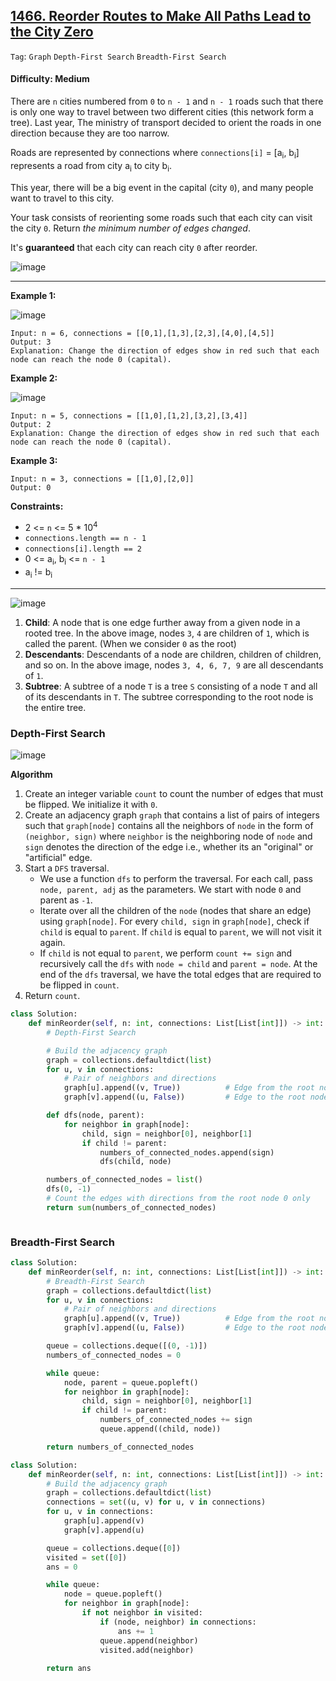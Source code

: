 ## [1466. Reorder Routes to Make All Paths Lead to the City Zero](https://leetcode.com/problems/reorder-routes-to-make-all-paths-lead-to-the-city-zero/)

```Tag```: ```Graph``` ```Depth-First Search``` ```Breadth-First Search```

#### Difficulty: Medium

There are ```n``` cities numbered from ```0``` to ```n - 1``` and ```n - 1``` roads such that there is only one way to travel between two different cities (this network form a tree). Last year, The ministry of transport decided to orient the roads in one direction because they are too narrow.

Roads are represented by connections where ```connections[i]``` = [a<sub>i</sub>, b<sub>i</sub>] represents a road from city a<sub>i</sub> to city b<sub>i</sub>.

This year, there will be a big event in the capital (city ```0```), and many people want to travel to this city.

Your task consists of reorienting some roads such that each city can visit the city ```0```. Return _the minimum number of edges changed_.

It's __guaranteed__ that each city can reach city ```0``` after reorder.

![image](https://user-images.githubusercontent.com/35042430/227409436-7c8356c4-b600-4841-abe6-bb874ad73113.png)

---

__Example 1:__

![image](https://assets.leetcode.com/uploads/2020/05/13/sample_1_1819.png)
```
Input: n = 6, connections = [[0,1],[1,3],[2,3],[4,0],[4,5]]
Output: 3
Explanation: Change the direction of edges show in red such that each node can reach the node 0 (capital).
```

__Example 2:__

![image](https://assets.leetcode.com/uploads/2020/05/13/sample_2_1819.png)
```
Input: n = 5, connections = [[1,0],[1,2],[3,2],[3,4]]
Output: 2
Explanation: Change the direction of edges show in red such that each node can reach the node 0 (capital).
```

__Example 3:__
```
Input: n = 3, connections = [[1,0],[2,0]]
Output: 0
```

__Constraints:__

- 2 <= ```n``` <= 5 * 10<sup>4</sup>
- ```connections.length == n - 1```
- ```connections[i].length == 2```
- 0 <= a<sub>i</sub>, b<sub>i</sub> <= ```n - 1```
- a<sub>i</sub> != b<sub>i</sub>

---

![image](https://leetcode.com/problems/reorder-routes-to-make-all-paths-lead-to-the-city-zero/Figures/1466/1466-1.png)

1. __Child__: A node that is one edge further away from a given node in a rooted tree. In the above image, nodes ```3```, ```4``` are children of ```1```, which is called the parent. (When we consider ```0``` as the root)
2. __Descendants__: Descendants of a node are children, children of children, and so on. In the above image, nodes ```3, 4, 6, 7, 9``` are all descendants of ```1```.
3. __Subtree__: A subtree of a node ```T``` is a tree ```S``` consisting of a node ```T``` and all of its descendants in ```T```. The subtree corresponding to the root node is the entire tree.

### Depth-First Search

![image](https://leetcode.com/problems/reorder-routes-to-make-all-paths-lead-to-the-city-zero/Figures/1466/1466-2.png)

__Algorithm__

1. Create an integer variable ```count``` to count the number of edges that must be flipped. We initialize it with ```0```.
2. Create an adjacency graph ```graph``` that contains a list of pairs of integers such that ```graph[node]``` contains all the neighbors of ```node``` in the form of ```(neighbor, sign)``` where ```neighbor``` is the neighboring node of ```node``` and ```sign``` denotes the direction of the edge i.e., whether its an "original" or "artificial" edge.
3. Start a ```DFS``` traversal.
    - We use a function ```dfs``` to perform the traversal. For each call, pass ```node, parent, adj``` as the parameters. We start with node ```0``` and parent as ```-1```.
    - Iterate over all the children of the ```node``` (nodes that share an edge) using ```graph[node]```. For every ```child, sign``` in ```graph[node]```, check if ```child``` is equal to ```parent```. If ```child``` is equal to ```parent```, we will not visit it again.
    - If ```child``` is not equal to ```parent```, we perform ```count += sign``` and recursively call the ```dfs``` with ```node = child``` and ```parent = node```. At the end of the ```dfs``` traversal, we have the total edges that are required to be flipped in ```count```.
4. Return ```count```.

```Python
class Solution:
    def minReorder(self, n: int, connections: List[List[int]]) -> int:
        # Depth-First Search

        # Build the adjacency graph
        graph = collections.defaultdict(list)
        for u, v in connections:
            # Pair of neighbors and directions
            graph[u].append((v, True))          # Edge from the root node is True or 1
            graph[v].append((u, False))         # Edge to the root node is False or 0

        def dfs(node, parent):
            for neighbor in graph[node]:
                child, sign = neighbor[0], neighbor[1]
                if child != parent:
                    numbers_of_connected_nodes.append(sign)
                    dfs(child, node)

        numbers_of_connected_nodes = list()
        dfs(0, -1)
        # Count the edges with directions from the root node 0 only
        return sum(numbers_of_connected_nodes)
```

```Python

```

### Breadth-First Search

```Python
class Solution:
    def minReorder(self, n: int, connections: List[List[int]]) -> int:
        # Breadth-First Search
        graph = collections.defaultdict(list)
        for u, v in connections:
            # Pair of neighbors and directions
            graph[u].append((v, True))          # Edge from the root node is True or 1
            graph[v].append((u, False))         # Edge to the root node is False or 0

        queue = collections.deque([(0, -1)])
        numbers_of_connected_nodes = 0

        while queue:
            node, parent = queue.popleft()
            for neighbor in graph[node]:
                child, sign = neighbor[0], neighbor[1]
                if child != parent:
                    numbers_of_connected_nodes += sign
                    queue.append((child, node))

        return numbers_of_connected_nodes
```

```Python
class Solution:
    def minReorder(self, n: int, connections: List[List[int]]) -> int:
        # Build the adjacency graph
        graph = collections.defaultdict(list)
        connections = set((u, v) for u, v in connections)
        for u, v in connections:
            graph[u].append(v)
            graph[v].append(u)

        queue = collections.deque([0])
        visited = set([0])
        ans = 0

        while queue:
            node = queue.popleft()
            for neighbor in graph[node]:
                if not neighbor in visited:
                    if (node, neighbor) in connections:
                        ans += 1
                    queue.append(neighbor)
                    visited.add(neighbor)
        
        return ans
```
